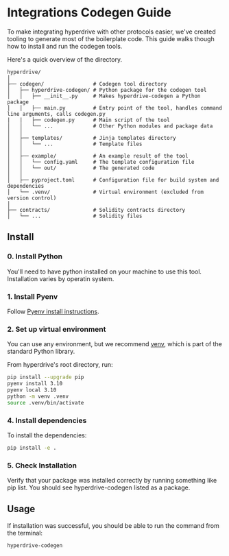 # Integrations Codegen Guide

To make integrating hyperdrive with other protocols easier, we've created tooling to generate most of the boilerplate code. This guide walks though how to install and run the codegen tools.

Here's a quick overview of the directory.

```
hyperdrive/
│
├── codegen/                # Codegen tool directory
│   ├── hyperdrive-codegen/ # Python package for the codegen tool
│   │   ├── __init__.py     # Makes hyperdrive-codegen a Python package
│   │   ├── main.py         # Entry point of the tool, handles command line arguments, calls codegen.py
|   |   ├── codegen.py      # Main script of the tool
│   │   └── ...             # Other Python modules and package data
│   │
│   ├── templates/          # Jinja templates directory
│   │   └── ...             # Template files
│   │
│   ├── example/            # An example result of the tool
│   │   └── config.yaml     # The template configuration file
│   │   └── out/            # The generated code
│   │
│   ├── pyproject.toml      # Configuration file for build system and dependencies
│   └── .venv/              # Virtual environment (excluded from version control)
│
├── contracts/              # Solidity contracts directory
│   └── ...                 # Solidity files
```

## Install

### 0. Install Python

You'll need to have python installed on your machine to use this tool. Installation varies by operatin system.

### 1. Install Pyenv

Follow [Pyenv install instructions](https://github.com/pyenv/pyenv#installation).

### 2. Set up virtual environment

You can use any environment, but we recommend [venv](https://docs.python.org/3/library/venv.html), which is part of the standard Python library.

From hyperdrive's root directory, run:

```bash
pip install --upgrade pip
pyenv install 3.10
pyenv local 3.10
python -m venv .venv
source .venv/bin/activate
```

### 4. Install dependencies

To install the dependencies:

```bash
pip install -e .
```

### 5. Check Installation

Verify that your package was installed correctly by running something like pip list. You should see hyperdrive-codegen listed as a package.

## Usage

If installation was successful, you should be able to run the command from the terminal:

```bash
hyperdrive-codegen
```
